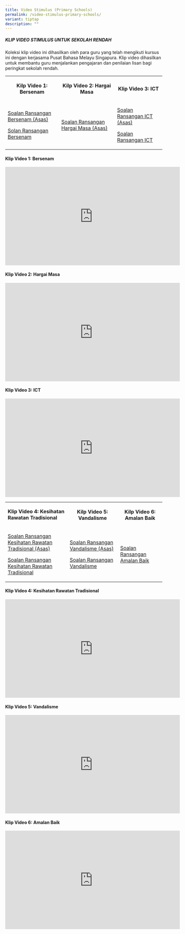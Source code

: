 ```yaml
---
title: Video Stimulus (Primary Schools)
permalink: /video-stimulus-primary-schools/
variant: tiptap
description: ""
---
```

<h5>KLIP VIDEO STIMULUS UNTUK SEKOLAH RENDAH</h5>
<p>Koleksi klip video ini dihasilkan oleh para guru yang telah mengikuti
kursus ini dengan kerjasama Pusat Bahasa Melayu Singapura. Klip video dihasilkan
untuk membantu guru menjalankan pengajaran dan penilaian lisan bagi peringkat
sekolah rendah.</p>
<table style="minWidth: 75px">
<colgroup>
<col>
<col>
<col>
</colgroup>
<tbody>
<tr>
<th rowspan="1" colspan="1">
<p>Kilp Video 1: Bersenam</p>
</th>
<th rowspan="1" colspan="1">
<p>Kilp Video 2: Hargai Masa</p>
</th>
<th rowspan="1" colspan="1">
<p><strong>Klip Video 3: ICT</strong>
</p>
</th>
</tr>
<tr>
<td rowspan="1" colspan="1">
<p><a href="/files/bersenam-1.pdf" rel="noopener nofollow" target="_blank">Soalan Ransangan Bersenam (Asas)</a>
</p>
<p></p>
<p><a href="/files/bersenam_2.pdf" rel="noopener nofollow" target="_blank">Solan Ransangan Bersenam</a>
</p>
</td>
<td rowspan="1" colspan="1">
<p><a href="/files/hargai-masa2.pdf" rel="noopener nofollow" target="_blank">Soalan Ransangan Hargai Masa (Asas)</a>
</p>
<p></p>
<p></p>
</td>
<td rowspan="1" colspan="1">
<p><a href="/files/ict1.pdf" rel="noopener nofollow" target="_blank">Soalan Ransangan ICT (Asas)</a>
</p>
<p></p>
<p><a href="/files/ict2.pdf" rel="noopener nofollow" target="_blank">Soalan Ransangan ICT</a>
</p>
</td>
</tr>
</tbody>
</table>
<h4>Klip Video 1: Bersenam</h4>
<div class="iframe-wrapper">
<iframe height="315" width="560" allowfullscreen="true" frameborder="0" src="https://www.youtube.com/embed/1jrASo5bmbo?si=QAtt88aLbfMF0p7m"></iframe>
</div>
<h4>Klip Video 2: Hargai Masa</h4>
<div class="iframe-wrapper">
<iframe height="315" width="560" allowfullscreen="true" frameborder="0" src="https://www.youtube.com/embed/Sy_CgfCHHP8?si=qIf4Zgcey2BDw96v"></iframe>
</div>
<h4>Klip Video 3: ICT</h4>
<div class="iframe-wrapper">
<iframe height="315" width="560" allowfullscreen="true" frameborder="0" src="https://www.youtube.com/embed/kr9VDaMJXlc?si=GYJocoBv8qSHB7HQ"></iframe>
</div>
<table style="minWidth: 75px">
<colgroup>
<col>
<col>
<col>
</colgroup>
<tbody>
<tr>
<td rowspan="1" colspan="1">
<p><strong>Klip Video 4: Kesihatan Rawatan Tradisional</strong>
</p>
</td>
<th rowspan="1" colspan="1">
<p>Kilp Video 5: Vandalisme</p>
</th>
<th rowspan="1" colspan="1">
<p>Kilp Video 6: Amalan Baik</p>
</th>
</tr>
<tr>
<td rowspan="1" colspan="1">
<p><a href="/files/kesihatan_rawatan_tradisional_1.pdf" rel="noopener nofollow" target="_blank">Soalan Ransangan Kesihatan Rawatan Tradisional (Asas)</a>
</p>
<p></p>
<p><a href="/files/kesihatan_rawatan_tradisional_2.pdf" rel="noopener nofollow" target="_blank">Soalan Ransangan Kesihatan Rawatan Tradisional</a>
</p>
</td>
<td rowspan="1" colspan="1">
<p><a href="/files/vandalisme_1.pdf" rel="noopener nofollow" target="_blank">Soalan Ransangan Vandalisme (Asas)</a>
</p>
<p></p>
<p><a href="/files/vandalisme_2.pdf" rel="noopener nofollow" target="_blank">Soalan Ransangan Vandalisme</a>
</p>
</td>
<td rowspan="1" colspan="1">
<p><a href="/files/soalan_rangsangan_klip_video_amalan_baik_-_bm_dan_bm_asas.pdf" rel="noopener nofollow" target="_blank">Soalan Ransangan Amalan Baik </a>
</p>
</td>
</tr>
</tbody>
</table>
<h4>Klip Video 4: Kesihatan Rawatan Tradisional</h4>
<div class="iframe-wrapper">
<iframe height="315" width="560" allowfullscreen="true" frameborder="0" src="https://www.youtube.com/embed/BpX6JFJ7WFI?si=qSzqDs3WDCU4Iqp4"></iframe>
</div>
<h4>Klip Video 5: Vandalisme</h4>
<div class="iframe-wrapper">
<iframe height="315" width="560" allowfullscreen="true" frameborder="0" src="https://www.youtube.com/embed/5UUZUU9HaaY?si=vRM7TvcsPhjphLdj"></iframe>
</div>
<h4>Klip Video 6: Amalan Baik</h4>
<div class="iframe-wrapper">
<iframe height="315" width="560" allowfullscreen="true" frameborder="0" src="https://www.youtube.com/embed/HRWKnLmZlc8?si=zFfXL4AA2TUAB2Pt"></iframe>
</div>
<h4></h4>
<p></p>